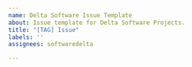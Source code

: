 ```yaml
---
name: Delta Software Issue Template
about: Issue template for Delta Software Projects.
title: "[TAG] Issue"
labels: ''
assignees: softwaredelta

---
```



